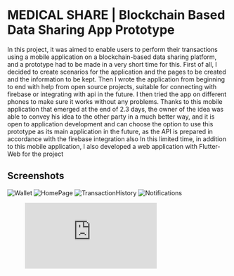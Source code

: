 # MEDICAL SHARE | Blockchain Based Data Sharing App Prototype

In this project, it was aimed to enable users to perform their transactions using a mobile application on a blockchain-based data sharing platform, and a prototype had to be made in a very short time for this.
First of all, I decided to create scenarios for the application and the pages to be created and the information to be kept. Then I wrote the application from beginning to end with help from open source projects, suitable for connecting with firebase or integrating with api in the future. I then tried the app on different phones to make sure it works without any problems.
Thanks to this mobile application that emerged at the end of 2.3 days, the owner of the idea was able to convey his idea to the other party in a much better way, and it is open to application development and can choose the option to use this prototype as its main application in the future, as the API is prepared in accordance with the firebase integration also In this limited time, in addition to this mobile application, I also developed a web application with Flutter-Web for the project

## Screenshots
![Wallet](https://www.upwork.com/att/download/portfolio/persons/uid/1288233381097492480/profile/projects/files/1303264046369030144)
![HomePage](https://www.upwork.com/att/download/portfolio/persons/uid/1288233381097492480/profile/projects/files/1303264064200183808)
![TransactionHistory](https://www.upwork.com/att/download/portfolio/persons/uid/1288233381097492480/profile/projects/files/1303264082126344192)
![Notifications](https://www.upwork.com/att/download/portfolio/persons/uid/1288233381097492480/profile/projects/files/1303264097694728192)  

<figure class="video_container">
  <iframe src="https://www.youtube.com/embed/jkPLZepu2FY" frameborder="0" allowfullscreen="true"> </iframe>
</figure>

